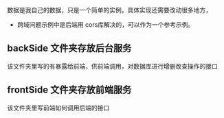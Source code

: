 数据是我自己的数据，只是一个简单的实例，具体实现还需要改动很多地方，
- 跨域问题示例中是后端用 cors库解决的，可以作为一个参考示例。
## backSide 文件夹存放后台服务
  该文件夹里写的有暴露给前端，供前端调用，对数据库进行增删改查操作的接口
## frontSide 文件夹存放前端服务
  该文件夹里写前端如何调用后端的接口
